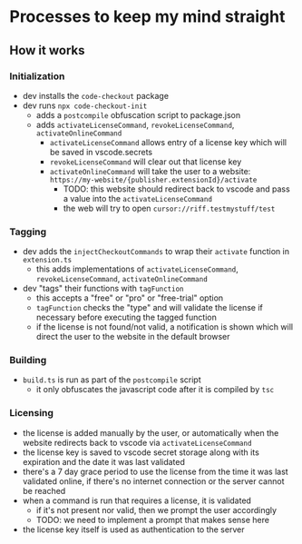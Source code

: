 # Processes to keep my mind straight

## How it works

### Initialization

- dev installs the `code-checkout` package
- dev runs `npx code-checkout-init`
  - adds a `postcompile` obfuscation script to package.json
  - adds `activateLicenseCommand`, `revokeLicenseCommand`, `activateOnlineCommand`
    - `activateLicenseCommand` allows entry of a license key which will be saved in vscode.secrets
    - `revokeLicenseCommand` will clear out that license key
    - `activateOnlineCommand` will take the user to a website: `https://my-website/{publisher.extensionId}/activate`
      - TODO: this website should redirect back to vscode and pass a value into the `activateLicenseCommand`
      - the web will try to open `cursor://riff.testmystuff/test`

### Tagging

- dev adds the `injectCheckoutCommands` to wrap their `activate` function in `extension.ts`
  - this adds implementations of `activateLicenseCommand`, `revokeLicenseCommand`, `activateOnlineCommand`
- dev "tags" their functions with `tagFunction`
  - this accepts a "free" or "pro" or "free-trial" option
  - `tagFunction` checks the "type" and will validate the license if necessary before executing the tagged function
  - if the license is not found/not valid, a notification is shown which will direct the user to the website in the default browser

### Building

- `build.ts` is run as part of the `postcompile` script
  - it only obfuscates the javascript code after it is compiled by `tsc`

### Licensing

- the license is added manually by the user, or automatically when the website redirects back to vscode via `activateLicenseCommand`
- the license key is saved to vscode secret storage along with its expiration and the date it was last validated
- there's a 7 day grace period to use the license from the time it was last validated online, if there's no internet connection or the server cannot be reached
- when a command is run that requires a license, it is validated
  - if it's not present nor valid, then we prompt the user accordingly
  - TODO: we need to implement a prompt that makes sense here
- the license key itself is used as authentication to the server
